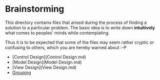 # Brainstorming

This directory contains files that arised during the process of finding a solution to a particular problem.
The basic idea is to write down **intuitively** what comes to peoples' minds while contemplating.

Thus it is to be expected that some of the files may seem rather cryptic or confusing to others, which you are hereby warned about :-P

- [Control Design](Control Design.md)
- [Model Design](Model Design.md)
- [View Design](View Design.md)
- [Grouping](Grouping.md)